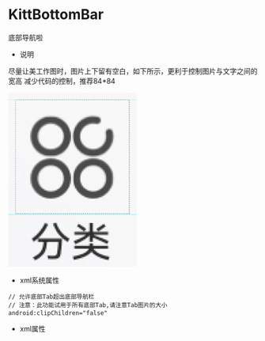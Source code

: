 # KittBottomBar
底部导航啦


- 说明

尽量让美工作图时，图片上下留有空白，如下所示，更利于控制图片与文字之间的宽高
减少代码的控制，推荐84*84
<div>
<img src="https://github.com/Knight-Rider888/KITTBar/blob/main/images/example.png" height="352" width="260" >
</div>

- xml系统属性

```
// 允许底部Tab超出底部导航栏
// 注意：此功能试用于所有底部Tab,请注意Tab图片的大小
android:clipChildren="false"
```

- xml属性

```

```
